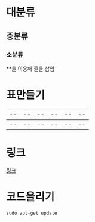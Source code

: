 # 대분류

## 중분류

### 소분류

**을 이용해 줄을 삽입

# 표만들기

|--|--|--|--|--|--|
|--|--|--|--|--|--|
|--|--|--|--|--|--|

# 링크

[링크](https://docs.docker.com/engine/install/centos/)

# 코드올리기

    sudo apt-get update
